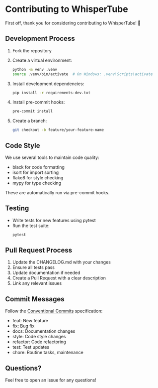 # Contributing to WhisperTube

First off, thank you for considering contributing to WhisperTube! 🎉

## Development Process

1. Fork the repository
2. Create a virtual environment:

   ```bash
   python -m venv .venv
   source .venv/bin/activate  # On Windows: .venv\Scripts\activate
   ```

3. Install development dependencies:

   ```bash
   pip install -r requirements-dev.txt
   ```

4. Install pre-commit hooks:

   ```bash
   pre-commit install
   ```

5. Create a branch:
   ```bash
   git checkout -b feature/your-feature-name
   ```

## Code Style

We use several tools to maintain code quality:

- black for code formatting
- isort for import sorting
- flake8 for style checking
- mypy for type checking

These are automatically run via pre-commit hooks.

## Testing

- Write tests for new features using pytest
- Run the test suite:
  ```bash
  pytest
  ```

## Pull Request Process

1. Update the CHANGELOG.md with your changes
2. Ensure all tests pass
3. Update documentation if needed
4. Create a Pull Request with a clear description
5. Link any relevant issues

## Commit Messages

Follow the [Conventional Commits](https://www.conventionalcommits.org/) specification:

- feat: New feature
- fix: Bug fix
- docs: Documentation changes
- style: Code style changes
- refactor: Code refactoring
- test: Test updates
- chore: Routine tasks, maintenance

## Questions?

Feel free to open an issue for any questions!

